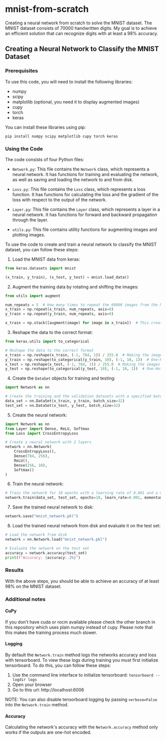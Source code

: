 # mnist-from-scratch
Creating a neural network from scratch to solve the MNIST dataset. The MNIST dataset consists of 70000 handwritten digits. My goal is to achieve an efficient solution that can recognize digits with at least a 98% accuracy.

## Creating a Neural Network to Classify the MNIST Dataset

### Prerequisites

To use this code, you will need to install the following libraries:

- numpy
- scipy
- matplotlib (optional, you need it to display augmented images)
- cupy
- torch
- keras

You can install these libraries using pip:

`pip install numpy scipy matplotlib cupy torch keras`

### Using the Code

The code consists of four Python files:

- `Network.py`: This file contains the `Network` class, which represents a neural network. It has functions for training and evaluating the network, as well as saving and loading the network to and from disk.

- `Loss.py`: This file contains the `Loss` class, which represents a loss function. It has functions for calculating the loss and the gradient of the loss with respect to the output of the network.

- `Layer.py`: This file contains the `Layer` class, which represents a layer in a neural network. It has functions for forward and backward propagation through the layer.

- `utils.py`: This file contains utility functions for augmenting images and plotting images.

To use the code to create and train a neural network to classify the MNIST dataset, you can follow these steps:

1. Load the MNIST data from keras:

```python
from keras.datasets import mnist

(x_train, y_train), (x_test, y_test) = mnist.load_data()
```

2. Augment the training data by rotating and shifting the images:

```python
from utils import augment

num_repeats = 5  # How many times to repeat the 60000 images from the MNIST dataset?
x_train = np.repeat(x_train, num_repeats, axis=0)
y_train = np.repeat(y_train, num_repeats, axis=0)

x_train = np.stack([augment(image) for image in x_train])  # This creates a single array of uniquely augmented images
```

3. Reshape the data to the correct format:

```python
from keras.utils import to_categorical

# Reshape the data to the correct format
x_train = np.reshape(x_train, (-1, 784, 1)) / 255.0  # Making the images a flattened 1D array and normalizing the rgb values to range [0, 1]
y_train = np.reshape(to_categorical(y_train, 10), (-1, 10, 1))  # One-Hot encoding the labels for the images
x_test = np.reshape(x_test, (-1, 784, 1)) / 255.0  # Making the images a flattened 1D array and normalizing the rgb values to range [0, 1]
y_test = np.reshape(to_categorical(y_test, 10), (-1, 10, 1))  # One-Hot encoding the labels for the images
```

4. Create the `DataSet` objects for training and testing:

```python
import Network as nn

# Create the training and the validation datasets with a specified batch size
data_set = nn.DataSet(x_train, y_train, batch_size=32)
test_set = nn.DataSet(x_test, y_test, batch_size=32)
```

5. Create the neural network:

```python
import Network as nn
from Layer import Dense, ReLU, Softmax
from Loss import CrossEntropyLoss

# Create a neural network with 2 layers
network = nn.Network(
    CrossEntropyLoss(),
    Dense(784, 256),
    ReLU(),
    Dense(256, 10),
    Softmax()
)
```

6. Train the neural network:

```python
# Train the network for 10 epochs with a learning rate of 0.001 and a momentum of 0.9
network.train(data_set, test_set, epochs=10, learn_rate=0.001, momentum=0.9)
```

7. Save the trained neural network to disk:

```python
network.save("mnist_network.pkl")
```

8. Load the trained neural network from disk and evaluate it on the test set:

```python
# Load the network from disk
network = nn.Network.load("mnist_network.pkl")

# Evaluate the network on the test set
accuracy = network.accuracy(test_set)
print(f"Accuracy: {accuracy:.2%}")
```

### Results

With the above steps, you should be able to achieve an accuracy of at least 98% on the MNIST dataset.

### Additional notes

#### CuPy
If you don't have cuda or rocm available please check the other branch in this repository which uses plain numpy instead of cupy. Please note that this makes the training process much slower.

#### Logging

By default the `Network.train` method logs the networks accuracy and loss with tensorboard. To view these logs during training you must first initialize tensorboard. To do this, you can follow these steps:

1. Use the command line interface to initialize tensorboard: `tensorboard --logdir logs`
2. Open your browser
3. Go to this url: http://localhost:6006

NOTE:
You can also disable tensorboard logging by passing `verbose=False` into the `Network.train` method.

#### Accuracy

Calculating the network's accuracy with the `Network.accuracy` method only works if the outputs are one-hot encoded.

